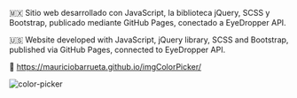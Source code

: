🇲🇽 Sitio web desarrollado con JavaScript, la biblioteca jQuery, SCSS y Bootstrap, publicado mediante GitHub Pages, conectado a EyeDropper API.

🇺🇸 Website developed with JavaScript, jQuery library, SCSS and Bootstrap, published via GitHub Pages, connected to EyeDropper API.

🔗 https://mauriciobarrueta.github.io/imgColorPicker/

![color-picker](https://github.com/user-attachments/assets/9c74dc9d-1080-4c69-8557-6821481aa1af)
